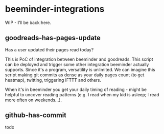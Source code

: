 # beeminder-integrations

WIP - I'll be back here.

## goodreads-has-pages-update

Has a user updated their pages read today?

This is PoC of integration between beeminder and goodreads. This script can be deployed and trigger some other integration beeminder actually supports.
Since it's a program, versatility is unlimited. We can imagine this script making git commits as dense as your daily pages count (to get heatmap), twitting, triggering IFTTT and others.

When it's in beeminder you get your daily timing of reading - might be helpful to uncover reading patterns (e.g. I read when my kid is asleep; I read more often on weekends...).

## github-has-commit

todo
